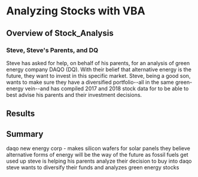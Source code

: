 # Analyzing Stocks with VBA
## Overview of Stock_Analysis
### Steve, Steve's Parents, and DQ
Steve has asked for help, on behalf of his parents, for an analysis of green energy company DAQO (DQ). With their belief that alternative energy is the future, they want to invest in this specific market. Steve, being a good son, wants to make sure they have a diversified portfolio--all in the same green-energy vein--and has compiled 2017 and 2018 stock data for to be able to best advise his parents and their investment decisions.
## Results
## Summary
daqo new energy corp - makes silicon wafers for solar panels
they believe alternative forms of energy will be the way of the future as fossil fuels get used up
steve is helping his parents analyze their decision to buy into daqo
steve wants to diversify their funds and analyzes green energy stocks
